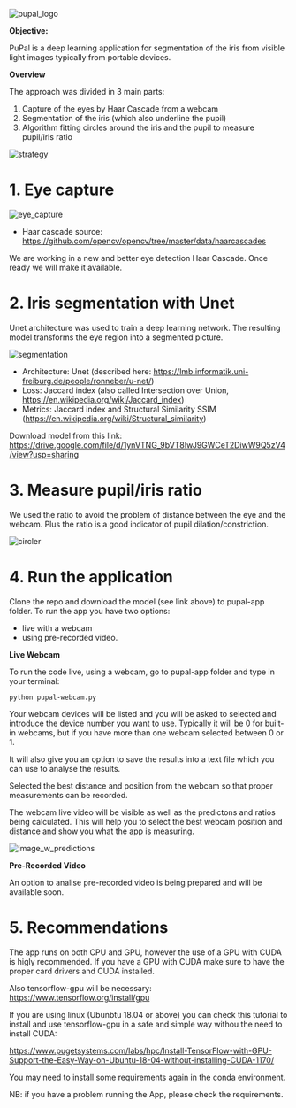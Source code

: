 ![pupal_logo](https://user-images.githubusercontent.com/30341704/57581247-13b45a00-74b5-11e9-9c7c-eb2a804ecd68.png)

**Objective:**

PuPal is a deep learning application for segmentation of the iris from visible light images typically from portable devices.

**Overview** 

The approach was divided in 3 main parts: 
1. Capture of the eyes by Haar Cascade from a webcam
2. Segmentation of the iris (which also underline the pupil)
3. Algorithm fitting circles around the iris and the pupil to measure pupil/iris ratio

![strategy](https://user-images.githubusercontent.com/30341704/57581277-71e13d00-74b5-11e9-8459-42e4af00b4a4.png)

# 1. Eye capture

![eye_capture](https://user-images.githubusercontent.com/30341704/57581349-7e19ca00-74b6-11e9-871a-b2e312ef71ee.png)

- Haar cascade source: https://github.com/opencv/opencv/tree/master/data/haarcascades

We are working in a new and better eye detection Haar Cascade. Once ready we will make it available.

# 2. Iris segmentation with Unet

Unet architecture was used to train a deep learning network. The resulting model transforms the eye region into a segmented picture. 

![segmentation](https://user-images.githubusercontent.com/30341704/57581351-88d45f00-74b6-11e9-87e3-5f45c3c022c8.png)

- Architecture: Unet (described here: https://lmb.informatik.uni-freiburg.de/people/ronneber/u-net/)
- Loss: Jaccard index (also called Intersection over Union, https://en.wikipedia.org/wiki/Jaccard_index)
- Metrics: Jaccard index and Structural Similarity SSIM (https://en.wikipedia.org/wiki/Structural_similarity)

Download model from this link: https://drive.google.com/file/d/1ynVTNG_9bVT8IwJ9GWCeT2DiwW9Q5zV4/view?usp=sharing

# 3. Measure pupil/iris ratio

We used the ratio to avoid the problem of distance between the eye and the webcam. Plus the ratio is a good indicator of pupil dilation/constriction.

![circler](https://user-images.githubusercontent.com/30341704/57581372-e2d52480-74b6-11e9-9dcb-c21d01eb6078.png)

# 4. Run the application

Clone the repo and download the model (see link above) to pupal-app folder. To run the app you have two options:
- live with a webcam
- using pre-recorded video.

**Live Webcam**

To run the code live, using a webcam, go to pupal-app folder and type in your terminal:
```
python pupal-webcam.py
```

Your webcam devices will be listed and you will be asked to selected and introduce the device number you want to use.
Typically it will be 0 for built-in webcams, but if you have more than one webcam selected between 0 or 1.

It will also give you an option to save the results into a text file which you can use to analyse the results.

Selected the best distance and position from the webcam so that proper measurements can be recorded.

The webcam live video will be visible as well as the predictons and ratios being calculated. This will help you to select the best webcam position and distance and show you what the app is measuring.

![image_w_predictions](https://user-images.githubusercontent.com/47978862/57651181-ea86ed00-75cc-11e9-8ad2-c7da48e11bde.jpg)


**Pre-Recorded Video**

An option to analise pre-recorded video is being prepared and will be available soon.


# 5. Recommendations

The app runs on both CPU and GPU, however the use of a GPU with CUDA is higly recommended.
If you have a GPU with CUDA make sure to have the proper card drivers and CUDA installed.

Also tensorflow-gpu will be necessary: https://www.tensorflow.org/install/gpu

If you are using linux (Ubunbtu 18.04 or above) you can check this tutorial to install and use tensorflow-gpu in a safe and simple way withou the need to install CUDA:

https://www.pugetsystems.com/labs/hpc/Install-TensorFlow-with-GPU-Support-the-Easy-Way-on-Ubuntu-18-04-without-installing-CUDA-1170/

You may need to install some requirements again in the conda environment.

NB: if you have a problem running the App, please check the requirements.
